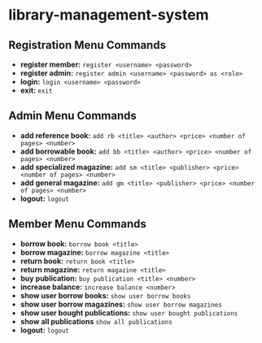# library-management-system

## Registration Menu Commands
- **register member:**
``register <username> <password>``
- **register admin:**
``register admin <username> <password> as <role>``
- **login:**
``login <username> <password>``
- **exit:**
``exit``

## Admin Menu Commands
- **add reference book:**
``add rb <title> <author> <price> <number of pages> <number>``
- **add borrowable book:**
``add bb <title> <author> <price> <number of pages> <number>``
- **add specialized magazine:**
``add sm <title> <publisher> <price> <number of pages> <number>``
- **add general magazine:**
``add gm <title> <publisher> <price> <number of pages> <number>``
- **logout:**
``logout``

## Member Menu Commands
- **borrow book:**
``borrow book <title>``
- **borrow magazine:**
``borrow magazine <title>``
- **return book:**
``return book <title>``
- **return magazine:**
``return magazine <title>``
- **buy publication:**
``buy publication <title> <number>``
- **increase balance:**
``increase balance <number>``
- **show user borrow books:**
``show user borrow books``
- **show user borrow magazines:**
``show user borrow magazines``
- **show user bought publications:**
``show user bought publications``
- **show all publications**
``show all publications``
- **logout:**
``logout``





